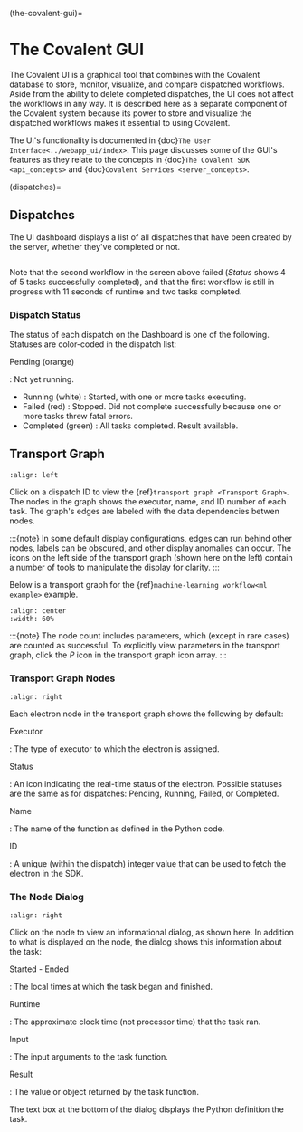 (the-covalent-gui)=

# The Covalent GUI

The Covalent UI is a graphical tool that combines with the Covalent database to store, monitor, visualize, and compare dispatched workflows. Aside from the ability to delete completed dispatches, the UI does not affect the workflows in any way. It is described here as a separate component of the Covalent system because its power to store and visualize the dispatched workflows makes it essential to using Covalent.

The UI's functionality is documented in {doc}`The User Interface<../webapp_ui/index>`. This page discusses some of the GUI's features as they relate to the concepts in {doc}`The Covalent SDK <api_concepts>` and {doc}`Covalent Services <server_concepts>`.

(dispatches)=

## Dispatches

The UI dashboard displays a list of all dispatches that have been created by the server, whether they've completed or not.

```{image} ./../_static/ui_list_incomplete_and_error.png
```

Note that the second workflow in the screen above failed (*Status* shows 4 of 5 tasks successfully completed), and that the first workflow is still in progress with 11 seconds of runtime and two tasks completed.

### Dispatch Status

The status of each dispatch on the Dashboard is one of the following. Statuses are color-coded in the dispatch list:

Pending (orange)

: Not yet running.

- Running (white)
  : Started, with one or more tasks executing.
- Failed (red)
  : Stopped. Did not complete successfully because one or more tasks threw fatal errors.
- Completed (green)
  : All tasks completed. Result available.

## Transport Graph

```{image} ../_static/tgraph_icons.png
:align: left
```

Click on a dispatch ID to view the {ref}`transport graph <Transport Graph>`. The nodes in the graph shows the executor, name, and ID number of each task. The graph's edges are labeled with the data dependencies betwen nodes.

:::{note}
In some default display configurations, edges can run behind other nodes, labels can be obscured, and other display anomalies can occur. The icons on the left side of the transport graph (shown here on the left) contain a number of tools to manipulate the display for clarity.
:::

Below is a transport graph for the {ref}`machine-learning workflow<ml example>` example.

```{image} ./images/transport_graph.png
:align: center
:width: 60%
```

:::{note}
The node count includes parameters, which (except in rare cases) are counted as successful. To explicitly view parameters in the transport graph, click the *P* icon in the transport graph icon array.
:::

### Transport Graph Nodes

```{image} ../_static/electron_node_callout.png
:align: right
```

Each electron node in the transport graph shows the following by default:

Executor

: The type of executor to which the electron is assigned.

Status

: An icon indicating the real-time status of the electron. Possible statuses are the same as for dispatches: Pending, Running, Failed, or Completed.

Name

: The name of the function as defined in the Python code.

ID

: A unique (within the dispatch) integer value that can be used to fetch the electron in the SDK.

### The Node Dialog

```{image} ../_static/electron_detail_dialog.png
:align: right
```

Click on the node to view an informational dialog, as shown here. In addition to what is displayed on the node, the dialog shows this information about the task:

Started - Ended

: The local times at which the task began and finished.

Runtime

: The approximate clock time (not processor time) that the task ran.

Input

: The input arguments to the task function.

Result

: The value or object returned by the task function.

The text box at the bottom of the dialog displays the Python definition the task.

